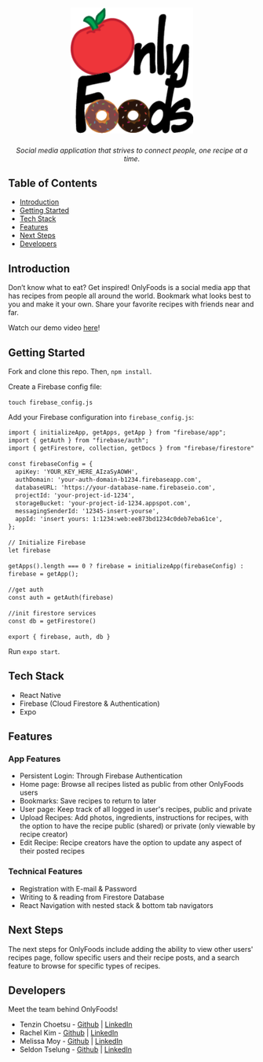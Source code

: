<h1 align="center">
<img width="250px" src="Assets/LOGO.png" alt="OnlyFoods logo">
</h1>
<p align="center" style="font-style:italic">
Social media application that strives to connect people, one recipe at a time.
</p>

## Table of Contents

- [Introduction](#introduction)
- [Getting Started](#getting-started)
- [Tech Stack](#tech-stack)
- [Features](#features)
- [Next Steps](#next-steps)
- [Developers](#developers)

## Introduction

Don’t know what to eat? Get inspired! OnlyFoods is a social media app that has recipes from people all around the world. Bookmark what looks best to you and make it your own. Share your favorite recipes with friends near and far.

Watch our demo video [here](https://www.youtube.com/watch?v=VGSq_mDjHcE&list=PLx0iOsdUOUmnZ41wPTSftv8Mpk-PiZqaR&index=15)!

## Getting Started

Fork and clone this repo. Then, `npm install`.

Create a Firebase config file:

`touch firebase_config.js`

Add your Firebase configuration into `firebase_config.js`:

```
import { initializeApp, getApps, getApp } from "firebase/app";
import { getAuth } from "firebase/auth";
import { getFirestore, collection, getDocs } from "firebase/firestore"

const firebaseConfig = {
  apiKey: 'YOUR_KEY_HERE_AIzaSyAOWH',
  authDomain: 'your-auth-domain-b1234.firebaseapp.com',
  databaseURL: 'https://your-database-name.firebaseio.com',
  projectId: 'your-project-id-1234',
  storageBucket: 'your-project-id-1234.appspot.com',
  messagingSenderId: '12345-insert-yourse',
  appId: 'insert yours: 1:1234:web:ee873bd1234c0deb7eba61ce',
};

// Initialize Firebase
let firebase

getApps().length === 0 ? firebase = initializeApp(firebaseConfig) : firebase = getApp();

//get auth
const auth = getAuth(firebase)

//init firestore services
const db = getFirestore()

export { firebase, auth, db }
```

Run `expo start`.

## Tech Stack

- React Native
- Firebase (Cloud Firestore & Authentication)
- Expo

## Features

### App Features

- Persistent Login: Through Firebase Authentication
- Home page: Browse all recipes listed as public from other OnlyFoods users
- Bookmarks: Save recipes to return to later
- User page: Keep track of all logged in user's recipes, public and private
- Upload Recipes: Add photos, ingredients, instructions for recipes, with the option to have the recipe public (shared) or private (only viewable by recipe creator)
- Edit Recipe: Recipe creators have the option to update any aspect of their posted recipes

### Technical Features

- Registration with E-mail & Password
- Writing to & reading from Firestore Database
- React Navigation with nested stack & bottom tab navigators

## Next Steps

The next steps for OnlyFoods include adding the ability to view other users' recipes page, follow specific users and their recipe posts, and a search feature to browse for specific types of recipes.

## Developers

Meet the team behind OnlyFoods!

- Tenzin Choetsu - [Github](https://github.com/10zchoe) | [LinkedIn](https://www.linkedin.com/in/10zinchoetso/)
- Rachel Kim - [Github](https://github.com/rmk0305) | [LinkedIn](https://www.linkedin.com/in/rachel-minjae-kim/)
- Melissa Moy - [Github](https://github.com/melissaemoy) | [LinkedIn](https://www.linkedin.com/in/melissamoy8/)
- Seldon Tselung - [Github](https://github.com/SeldonTselung) | [LinkedIn](https://www.linkedin.com/in/seldontselung/)
